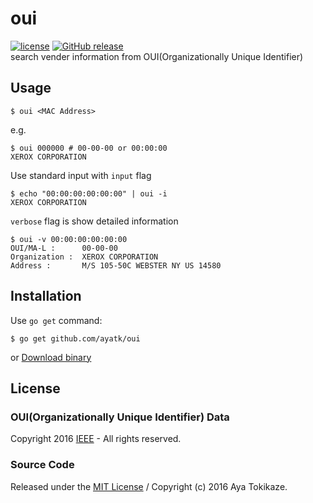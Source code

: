 oui
====
[![license](https://img.shields.io/github/license/ayatk/oui.svg?maxAge=2592000?style=flat-square)][license] 
[![GitHub release](https://img.shields.io/github/release/ayatk/oui.svg?maxAge=2592000?style=flat-square)][download]  
search vender information from OUI(Organizationally Unique Identifier)

## Usage

    $ oui <MAC Address>

e.g.

    $ oui 000000 # 00-00-00 or 00:00:00
    XEROX CORPORATION

Use standard input with `input` flag

    $ echo "00:00:00:00:00:00" | oui -i
    XEROX CORPORATION

`verbose` flag is show detailed information

    $ oui -v 00:00:00:00:00:00
    OUI/MA-L :      00-00-00
    Organization :  XEROX CORPORATION
    Address :       M/S 105-50C WEBSTER NY US 14580

## Installation
Use `go get` command:

    $ go get github.com/ayatk/oui

or [Download binary][download]


## License
### OUI(Organizationally Unique Identifier) Data
Copyright 2016 [IEEE][ieee] - All rights reserved.

### Source Code
Released under the [MIT License][license] /
Copyright (c) 2016 Aya Tokikaze.

[ieee]: http://www.ieee.org/
[license]: https://github.com/ayatk/oui/blob/master/LICENSE
[download]: https://github.com/ayatk/oui/releases
